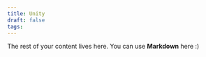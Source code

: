 ```yaml
---
title: Unity
draft: false
tags:
---
```

 
The rest of your content lives here. You can use **Markdown** here :)